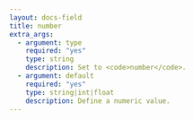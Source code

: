 ```yaml
---
layout: docs-field
title: number
extra_args:
  - argument: type
    required: "yes"
    type: string
    description: Set to <code>number</code>.
  - argument: default
    required: "yes"
    type: string|int|float
    description: Define a numeric value.
---
```

